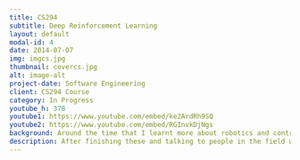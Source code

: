 ```yaml
---
title: CS294
subtitle: Deep Reinforcement Learning 
layout: default
modal-id: 4
date: 2014-07-07
img: imgcs.jpg
thumbnail: covercs.jpg
alt: image-alt
project-date: Software Engineering
client: CS294 Course
category: In Progress
youtube_h: 378
youtube1: https://www.youtube.com/embed/ke2ArdRh9SQ
youtube2: https://www.youtube.com/embed/RGInvkDjNgs
background: Around the time that I learnt more about robotics and controls, there were big push forward in solving robotics controls problem with learning methods. These methods also gave hope for abstract and complex tasks such as robot manipulation in unknown environments. I knew that this was what I wanted to learn so I decided to read the Deep Learning Book, the Reinforcement Learning Introduction as well as the CS231n Deep Learning course from Stanford. 
description: After finishing these and talking to people in the field who gave me great insight, I found this amazing course on Deep Reinforcement Learning. I knew again that this is something that I wanted to learn so I decided to put effort into completing this course. Above are the videos of the DQN agent and the Policy Gradient for inverted pendulum that I trained for the Homework problems from the CS294 course. All the code for this course and the CS231n course are available on my github!
---
```

